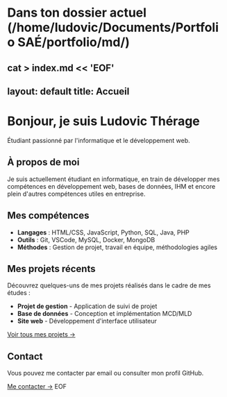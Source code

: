 # Dans ton dossier actuel (/home/ludovic/Documents/Portfolio SAÉ/portfolio/md/)
cat > index.md << 'EOF'
---
layout: default
title: Accueil
---

# Bonjour, je suis Ludovic Thérage

Étudiant passionné par l'informatique et le développement web.

## À propos de moi

Je suis actuellement étudiant en informatique, en train de développer mes compétences en développement web, bases de données, IHM et encore plein d'autres compétences utiles en entreprise.

## Mes compétences

- **Langages** : HTML/CSS, JavaScript, Python, SQL, Java, PHP
- **Outils** : Git, VSCode, MySQL, Docker, MongoDB
- **Méthodes** : Gestion de projet, travail en équipe, méthodologies agiles

## Mes projets récents

Découvrez quelques-uns de mes projets réalisés dans le cadre de mes études :

- **Projet de gestion** - Application de suivi de projet
- **Base de données** - Conception et implémentation MCD/MLD
- **Site web** - Développement d'interface utilisateur

[Voir tous mes projets →](/portfolio)

## Contact

Vous pouvez me contacter par email ou consulter mon profil GitHub.

[Me contacter →](/contact)
EOF